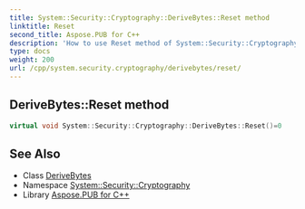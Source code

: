 ```yaml
---
title: System::Security::Cryptography::DeriveBytes::Reset method
linktitle: Reset
second_title: Aspose.PUB for C++
description: 'How to use Reset method of System::Security::Cryptography::DeriveBytes class in C++.'
type: docs
weight: 200
url: /cpp/system.security.cryptography/derivebytes/reset/
---
```

## DeriveBytes::Reset method




```cpp
virtual void System::Security::Cryptography::DeriveBytes::Reset()=0
```

## See Also

* Class [DeriveBytes](../)
* Namespace [System::Security::Cryptography](../../)
* Library [Aspose.PUB for C++](../../../)
